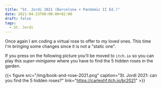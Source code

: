 ```yaml
---
title: "St. Jordi 2021 (Barcelona + Pandemic II Ed.)"
date: 2021-04-23T00:00:00+02:00
draft: false
tags:
  - St. Jordi
---
```


Once again I am coding a virtual rose to offer to my loved ones. This time I'm bringing some changes since it is not a "static one". 

If you press on the following picture you'll be moved to `itch.io` so you can play this _super-minigame_ where you have to find the 5 hidden roses in the garden.

{{< figure src="/img/book-and-rose-2021.png" caption="St. Jordi 2021: can you find the 5 hidden roses?" link="https://carleshf.itch.io/br2021" >}}
